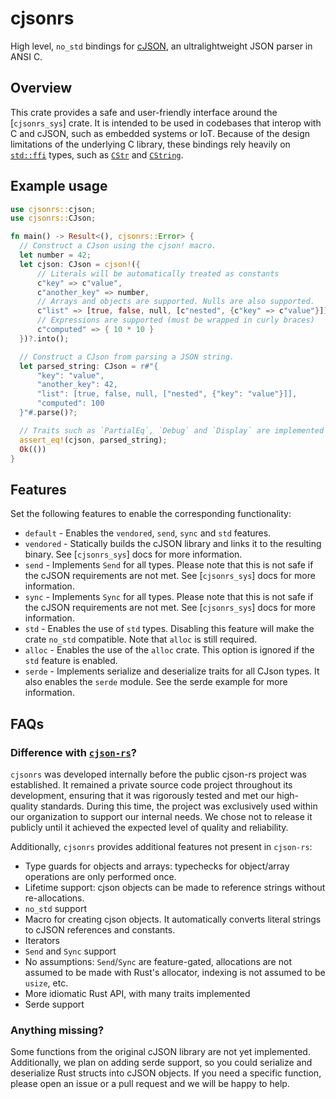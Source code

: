 # cjsonrs

High level, `no_std` bindings for [cJSON](https://github.com/DaveGamble/cJSON),
an ultralightweight JSON parser in ANSI C.

## Overview

This crate provides a safe and user-friendly interface around the
[`cjsonrs_sys`] crate. It is intended to be used in codebases that interop with
C and cJSON, such as embedded systems or IoT. Because of the design limitations
of the underlying C library, these bindings rely heavily on [`std::ffi`] types,
such as [`CStr`] and [`CString`].

## Example usage

```rust
use cjsonrs::cjson;
use cjsonrs::CJson;

fn main() -> Result<(), cjsonrs::Error> {
  // Construct a CJson using the cjson! macro.
  let number = 42;
  let cjson: CJson = cjson!({
      // Literals will be automatically treated as constants
      c"key" => c"value",
      c"another_key" => number,
      // Arrays and objects are supported. Nulls are also supported.
      c"list" => [true, false, null, [c"nested", {c"key" => c"value"}]],
      // Expressions are supported (must be wrapped in curly braces)
      c"computed" => { 10 * 10 }
  })?.into();

  // Construct a CJson from parsing a JSON string.
  let parsed_string: CJson = r#"{
      "key": "value",
      "another_key": 42,
      "list": [true, false, null, ["nested", {"key": "value"}]],
      "computed": 100
  }"#.parse()?;

  // Traits such as `PartialEq`, `Debug` and `Display` are implemented for `CJson`.
  assert_eq!(cjson, parsed_string);
  Ok(())
}
```

## Features

Set the following features to enable the corresponding functionality:

- `default` - Enables the `vendored`, `send`, `sync` and `std` features.
- `vendored` - Statically builds the cJSON library and links it to the resulting
  binary. See [`cjsonrs_sys`] docs for more information.
- `send` - Implements `Send` for all types. Please note that this is not safe if
  the cJSON requirements are not met. See [`cjsonrs_sys`] docs for more
  information.
- `sync` - Implements `Sync` for all types. Please note that this is not safe if
  the cJSON requirements are not met. See [`cjsonrs_sys`] docs for more
  information.
- `std` - Enables the use of `std` types. Disabling this feature will make the
  crate `no_std` compatible. Note that `alloc` is still required.
- `alloc` - Enables the use of the `alloc` crate. This option is ignored if the
  `std` feature is enabled.
- `serde` - Implements serialize and deserialize traits for all CJson types. It
  also enables the `serde` module. See the serde example for more information.

## FAQs

### Difference with [`cjson-rs`](https://github.com/nemuelw/cjson-rs)?

`cjsonrs` was developed internally before the public cjson-rs project was
established. It remained a private source code project throughout its
development, ensuring that it was rigorously tested and met our high-quality
standards. During this time, the project was exclusively used within our
organization to support our internal needs. We chose not to release it publicly
until it achieved the expected level of quality and reliability.

Additionally, `cjsonrs` provides additional features not present in `cjson-rs`:

- Type guards for objects and arrays: typechecks for object/array operations are
  only performed once.
- Lifetime support: cjson objects can be made to reference strings without
  re-allocations.
- `no_std` support
- Macro for creating cjson objects. It automatically converts literal strings to
  cJSON references and constants.
- Iterators
- `Send` and `Sync` support
- No assumptions: `Send`/`Sync` are feature-gated, allocations are not assumed
  to be made with Rust's allocator, indexing is not assumed to be `usize`, etc.
- More idiomatic Rust API, with many traits implemented
- Serde support

### Anything missing?

Some functions from the original cJSON library are not yet implemented.
Additionally, we plan on adding serde support, so you could serialize and
deserialize Rust structs into cJSON objects. If you need a specific function,
please open an issue or a pull request and we will be happy to help.

[`CStr`]: std::ffi::CStr
[`CString`]: std::ffi::CString
[`std::ffi`]: std::ffi
